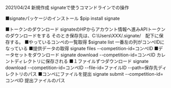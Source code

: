 2021/04/24 新規作成
signateで使うコマンドラインでの操作


■signateパッケージのインストール
    $pip install signate

■トークンのダウンロード
    signateのHPからアカウント情報へ進みAPIトークンのダウンロードをする
    そのとき保存先は、C:\Users\XXX/.signate/　配下に保存する。
■やっているコンペの一覧取得
    $signate list
    一番左の列がコンペIDになっている
■提供データの取得
    signate files --competition-id=コンペID
■データセットをダウンロード
    signate download --competition-id=コンペID
    カレントディレクトリに保存される
■１ファイルずつダウンロード
    signate download --competition-id=コンペID --file-id=ファイルID --path=保存先ディレクトリのパス
■コンペにファイルを提出
    signate submit --competition-id=コンペID 提出ファイルのパス








